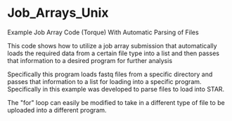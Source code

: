 # Job_Arrays_Unix
Example Job Array Code (Torque) With Automatic Parsing of Files

This code shows how to utilize a job array submission that automatically loads the required data from a certain file type 
into a list and then passes that information to a desired program for further analysis

Specifically this program loads fastq files from a specific directory and passes that information to a list for loading
into a specific program. Specifically in this example was developed to parse files to load into STAR.

The "for" loop can easily be modified to take in a different type of file to be uploaded into a different program.
